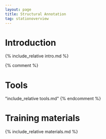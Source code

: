 ```yaml
---
layout: page
title: Structural Annotation
tag: stationoverview
---
```


# Introduction

{% include_relative intro.md %}


{% comment %} 
# Tools
  "include_relative tools.md" 
{% endcomment %}

# Training materials

{% include_relative materials.md %}